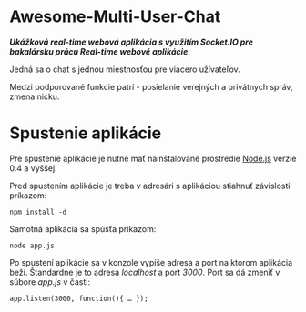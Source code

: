Awesome-Multi-User-Chat
=======================

***Ukážková real-time webová aplikácia s využitím Socket.IO pre bakalársku prácu Real-time webové aplikácie.***

Jedná sa o chat s jednou miestnosťou pre viacero užívateľov.   

Medzi podporované funkcie patrí - posielanie verejných a privátnych správ, zmena nicku.

# Spustenie aplikácie

Pre spustenie aplikácie je nutné mať nainštalované prostredie [Node.js](http://nodejs.org/) verzie 0.4 a vyššej.

Pred spustením aplikácie je treba v adresári s aplikáciou stiahnuť závislosti príkazom:

	npm install -d

Samotná aplikácia sa spúšťa príkazom:

	node app.js

Po spustení aplikácie sa v konzole vypíše adresa a port na ktorom aplikácia beží. Štandardne je to adresa *localhost* a port *3000*. Port sa dá zmeniť v súbore *app.js* v časti:

	app.listen(3000, function(){ … });